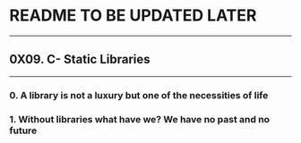 # README TO BE UPDATED LATER

---

## 0X09. C- Static Libraries

---

### 0. A library is not a luxury but one of the necessities of life

### 1. Without libraries what have we? We have no past and no future

